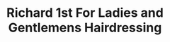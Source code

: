 ---
title: "Richard 1st For Ladies and Gentlemens Hairdressing"
url: /gosport/richard-1st-for-ladies-and-gentlemens-hairdressing/
shop: Friseur
---